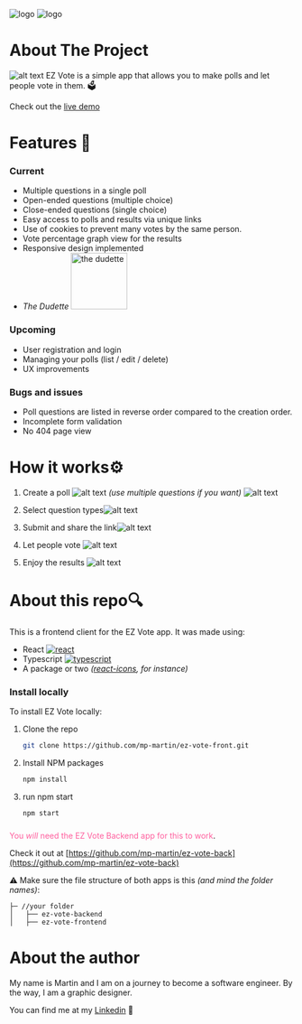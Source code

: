 ![logo](https://zar.networkmanager.pl/static/readme/logo_navy.svg?sanitize=true#gh-light-mode-only)
![logo](https://zar.networkmanager.pl/static/readme/logo_white.svg?sanitize=true#gh-dark-mode-only)

# About The Project

![alt text](https://zar.networkmanager.pl/static/readme/main_screen.png)
EZ Vote is a simple app that allows you to make polls and let people vote in them. 🗳️

Check out the [live demo](https://zar.networkmanager.pl)

# Features 🔧

### Current
* Multiple questions in a single poll
* Open-ended questions (multiple choice)
* Close-ended questions (single choice)
* Easy access to polls and results via unique links
* Use of cookies to prevent many votes by the same person.
* Vote percentage graph view for the results
* Responsive design implemented
* _The Dudette_ <img alt="the dudette" src="https://zar.networkmanager.pl/static/media/cartoon.8cace218aea52624de38b8835e42bdb8.svg" width="100px">
### Upcoming
* User registration and login
* Managing your polls (list / edit / delete)
* UX improvements

### Bugs and issues
* Poll questions are listed in reverse order compared to the creation order.
* Incomplete form validation
* No 404 page view

# How it works⚙️

1. Create a poll ![alt text](https://zar.networkmanager.pl/static/readme/poll_setting.png) _(use multiple questions if you want)_ ![alt text](https://zar.networkmanager.pl/static/readme/multiple_questions.png)

2. Select question types![alt text](https://zar.networkmanager.pl/static/readme/single_multi_question.png)

3. Submit and share the link![alt text](https://zar.networkmanager.pl/static/readme/link_sharing.png)

5. Let people vote ![alt text](https://zar.networkmanager.pl/static/readme/poll_filling.png)

6. Enjoy the results ![alt text](https://zar.networkmanager.pl/static/readme/results.png)



# About this repo🔍
This is a frontend client for the EZ Vote app. It was made using: 
* React [![react][react]][react-url] 
* Typescript [![typescript][typescript]][typescript-url]
* A package or two _([react-icons](https://react-icons.github.io/react-icons/), for instance)_


### Install locally
To install EZ Vote locally:

1. Clone the repo
   ```sh
   git clone https://github.com/mp-martin/ez-vote-front.git
   ```
2. Install NPM packages
   ```sh
   npm install
   ```
3. run npm start
   ```sh
   npm start
   ```
###
<span style="color:#FF5F9E">You *will* need the EZ Vote Backend app for this to work</span>. 

Check it out at [https://github.com/mp-martin/ez-vote-back](https://github.com/mp-martin/ez-vote-back)

⚠️ Make sure the file structure of both apps is this *(and mind the folder names)*:

```
├─ //your folder
│   ├── ez-vote-backend
│   ├── ez-vote-frontend
```

# About the author
My name is Martin and I am on a journey to become a software engineer. By the way, I am a graphic designer.

You can find me at my [Linkedin](https://www.linkedin.com/in/marcin-papierz/) 🤝


<!-- MARKDOWN LINKS & IMAGES -->
[react]: https://img.shields.io/badge/React-20232A?style=for-the-badge&logo=react&logoColor=61DAFB
[react-url]: https://reactjs.org/
[typescript]: https://img.shields.io/badge/TypeScript-007ACC?style=for-the-badge&logo=typescript&logoColor=white
[typescript-url]: https://www.typescriptlang.org/
